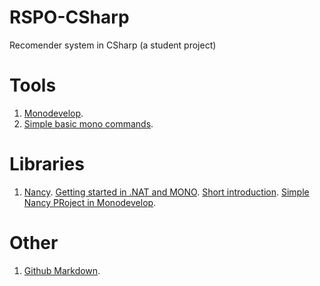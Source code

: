 # RSPO-CSharp
Recomender system in CSharp (a student project)

# Tools

1. [Monodevelop](http://www.monodevelop.com/documentation/creating-a-simple-solution/).
2. [Simple basic mono commands](http://www.mono-project.com/docs/getting-started/mono-basics/).

# Libraries

1. [Nancy](http://nancyfx.org/). [Getting started in .NAT and MONO](http://getting-started.md/guides/4-dotnet-nancy). [Short introduction](https://github.com/NancyFx/Nancy/wiki/Introduction). [Simple Nancy PRoject in Monodevelop](http://littlegists.blogspot.ru/2012/12/building-simple-nancy-app-from-scratch.html).

# Other

1. [Github Markdown](https://guides.github.com/features/mastering-markdown/).
